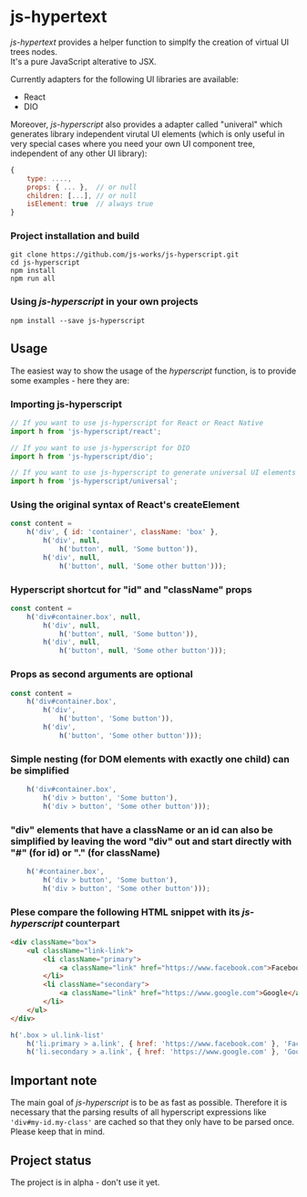 # js-hypertext
*js-hypertext* provides a helper function to simplfy the creation of virtual UI trees nodes.<br>
It's a pure JavaScript alterative to JSX.

Currently adapters for the following UI libraries are available:

- React
- DIO

Moreover, *js-hyperscript* also provides a adapter
called "univeral" which generates library independent
virutal UI elements (which is only useful in very special
cases where you need your own UI component tree, independent of any other UI library):

```javascript
{
    type: ....,
    props: { ... },  // or null
    children: [...], // or null
    isElement: true  // always true
}
```
### Project installation and build

```
git clone https://github.com/js-works/js-hyperscript.git
cd js-hyperscript
npm install
npm run all
```

### Using *js-hyperscript* in your own projects

```
npm install --save js-hyperscript
```

## Usage

The easiest way to show the usage of the *hyperscript* function,
is to provide some examples - here they are:

### Importing js-hyperscript

```javascript
// If you want to use js-hyperscript for React or React Native
import h from 'js-hyperscript/react';

// If you want to use js-hyperscript for DIO 
import h from 'js-hyperscript/dio';

// If you want to use js-hyperscript to generate universal UI elements
import h from 'js-hyperscript/universal';
```

### Using the original syntax of React's createElement

```javascript
const content =
    h('div', { id: 'container', className: 'box' },
        h('div', null,
            h('button', null, 'Some button')),
        h('div', null,
            h('button', null, 'Some other button')));
```

### Hyperscript shortcut for "id" and "className" props

```javascript
const content =
    h('div#container.box', null,
        h('div', null,
            h('button', null, 'Some button')),
        h('div', null,
            h('button', null, 'Some other button')));
```
### Props as second arguments are optional 

```javascript
const content =
    h('div#container.box',
        h('div',
            h('button', 'Some button')),
        h('div',
            h('button', 'Some other button')));
```
### Simple nesting (for DOM elements with exactly one child) can be simplified

```javascript
    h('div#container.box',
        h('div > button', 'Some button'),
        h('div > button', 'Some other button')));
```

### "div" elements that have a className or an id can also be simplified by leaving the word "div" out and start directly with "#" (for id) or "." (for className)

```javascript
    h('#container.box',
        h('div > button', 'Some button'),
        h('div > button', 'Some other button')));
```

### Plese compare the following HTML snippet with its *js-hyperscript* counterpart

```html
<div className="box">
    <ul className="link-link">
        <li className="primary">
            <a className="link" href="https://www.facebook.com">Facebook</a>
        </li>
        <li className="secondary">
            <a className="link" href="https://www.google.com">Google</a>        
        </li>
    </ul>
</div>
```

```javascript
h('.box > ul.link-list'
    h('li.primary > a.link', { href: 'https://www.facebook.com' }, 'Facebook'),
    h('li.secondary > a.link', { href: 'https://www.google.com' }, 'Google'));
```
## Important note

The main goal of *js-hyperscript* is to be as fast as possible.
Therefore it is necessary that the parsing results of all hyperscript expressions like ```'div#my-id.my-class'``` are cached so that they only have to be parsed once.
Please keep that in mind.

## Project status

The project is in alpha - don't use it yet.
